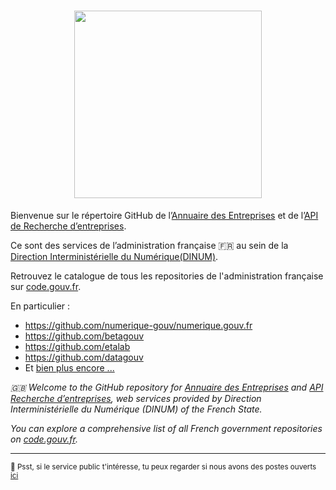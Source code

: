 

<h1 align="center">
  <img src="https://github.com/annuaire-entreprises-data-gouv-fr/.github/assets/8900205/b1fb5c11-8199-451c-a0ac-808c9bfa97cd" width="300px" />
</h1>

Bienvenue sur le répertoire GitHub de l’[Annuaire des Entreprises](https://annuaire-entreprises.data.gouv.fr/) et de l’[API de Recherche d’entreprises](https://api.gouv.fr/les-api/api-recherche-entreprises). 

Ce sont des services de l’administration française 🇫🇷 au sein de la [Direction Interministérielle du Numérique(DINUM)](https://www.numerique.gouv.fr/).

Retrouvez le catalogue de tous les repositories de l'administration française sur [code.gouv.fr](https://code.gouv.fr/public/#/groups).

En particulier :
- https://github.com/numerique-gouv/numerique.gouv.fr
- https://github.com/betagouv
- https://github.com/etalab
- https://github.com/datagouv
- Et [bien plus encore ...](https://code.gouv.fr/public/#/groups)

*🇬🇧 Welcome to the GitHub repository for [Annuaire des Entreprises](https://annuaire-entreprises.data.gouv.fr/) and [API Recherche d’entreprises](https://api.gouv.fr/les-api/api-recherche-entreprises), web services provided by Direction Interministérielle du Numérique (DINUM) of the French State.*

*You can explore a comprehensive list of all French government repositories on [code.gouv.fr](https://code.gouv.fr/public/#/groups).*

---

<sub>🤫 Psst, si le service public t'intéresse, tu peux regarder si nous avons des postes ouverts [ici](https://www.welcometothejungle.com/cs/companies/communaute-beta-gouv/jobs)</sub>

<!--
Made with <3 in 🇫🇷
-->
